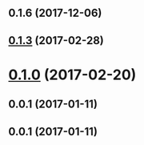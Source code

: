 <a name="0.1.6"></a>
## 0.1.6 (2017-12-06)



<a name="0.1.3"></a>
## [0.1.3](https://github.com/alexandre-garrec/react-swipe-card/compare/0.1.2...v0.1.3) (2017-02-28)



<a name="0.1.0"></a>
# [0.1.0](https://github.com/alexandre-garrec/react-swipe-card/compare/0.0.8...v0.1.0) (2017-02-20)



<a name="0.0.1"></a>
## 0.0.1 (2017-01-11)



<a name="0.0.1"></a>
## 0.0.1 (2017-01-11)



